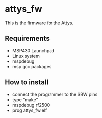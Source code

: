 # attys_fw

This is the firmware for the Attys.

## Requirements

  - MSP430 Launchpad
  - Linux system
  - mspdebug
  - msp gcc packages

## How to install

  - connect the programmer to the SBW pins
  - type "make"
  - mspdebug rf2500
  - prog attys_fw.elf
